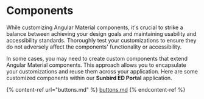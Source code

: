 # Components

While customizing Angular Material components, it's crucial to strike a balance between achieving your design goals and maintaining usability and accessibility standards. Thoroughly test your customizations to ensure they do not adversely affect the components' functionality or accessibility.

In some cases, you may need to create custom components that extend Angular Material components. This approach allows you to encapsulate your customizations and reuse them across your application. Here are some customized components within our **Sunbird ED Portal** application.

{% content-ref url="buttons.md" %}
[buttons.md](buttons.md)
{% endcontent-ref %}
